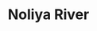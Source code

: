 ---
title: "Noliya River"
title_bn: "নলিয়া নদী"
description: "One tributaries of Noboganga flow south to near the village of Patna (Narail), known as Noliya river. Via Patna, Raypur, Sadhuhat, Kaliyabari village, it joined with Chitra river at Terkhada."
---